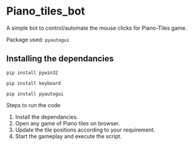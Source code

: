 # Piano_tiles_bot

A simple bot to control/automate the mouse clicks for Piano-Tiles game.

Package used: `pyautogui`

## Installing the dependancies
`pip install pywin32`

`pip install keyboard`

`pip install pyautogui`


Steps to run the code
1. Install the dependancies.
2. Open any game of Piano tiles on browser.
3. Update the tile positions according to your requirement.
4. Start the gameplay and execute the script.
